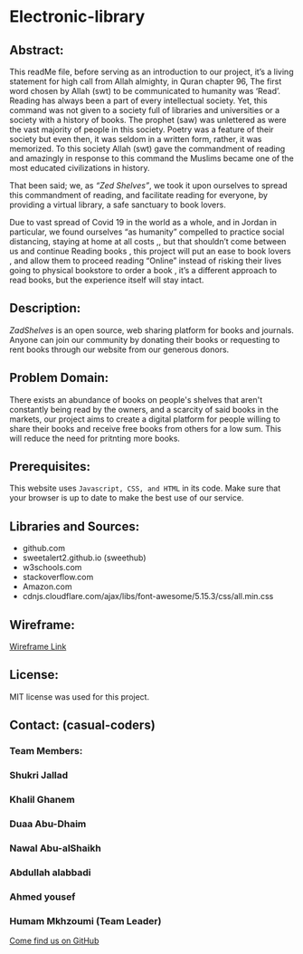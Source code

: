 # Electronic-library

## Abstract:

This readMe file, before serving as an introduction to our project, it’s a living statement for high call from Allah almighty, in Quran chapter 96, The first word chosen by Allah (swt) to be communicated to humanity was ‘Read’.
Reading has always been a part of every intellectual society. Yet, this command was not given to a society full of libraries and universities or a society with a history of books. The prophet (saw) was unlettered as were the vast majority of people in this society. Poetry was a feature of their society but even then, it was seldom in a written form, rather, it was memorized. To this society Allah (swt) gave the commandment of reading and amazingly in response to this command the Muslims became one of the most educated civilizations in history.

That been said; we, as _*“Zed Shelves”*_, we took it upon ourselves to spread this commandment of reading, and facilitate reading for everyone, by providing a virtual library, a safe sanctuary to book lovers.

Due to vast spread of Covid 19 in the world as a whole, and in Jordan in particular, we found ourselves “as humanity” compelled to practice social distancing, staying at home at all costs ,, but that shouldn’t come between us and continue Reading books , this project will put an ease to book lovers , and allow them to proceed reading “Online” instead of risking their lives going to physical bookstore to order a book , it’s a different approach to read books, but the experience itself will stay intact.


## Description:

*ZadShelves* is an open source, web sharing platform for books and journals. Anyone can join our community by donating their books or requesting to rent books through our website from our generous donors.

## Problem Domain: 

There exists an abundance of books on people's shelves that aren't constantly being read by the owners, and a scarcity of said books in the markets, our project aims to create a digital platform for people willing to share their books and receive free books from others for a low sum. This will reduce the need for pritnting more books.

## Prerequisites:

This website uses ``Javascript, CSS, and HTML`` in its code. Make sure that your browser is up to date to make the best use of our service.

## Libraries and Sources:

* github.com
* sweetalert2.github.io (sweethub)
* w3schools.com
* stackoverflow.com
* Amazon.com
* cdnjs.cloudflare.com/ajax/libs/font-awesome/5.15.3/css/all.min.css

## Wireframe:
[Wireframe Link]("https://www.figma.com/file/asHMjawXYHZm32v4rJxI6C/Zad_Shelves")

## License:

MIT license was used for this project.

## Contact: (casual-coders)

### Team Members:

### Shukri Jallad 

### Khalil Ghanem

### Duaa Abu-Dhaim

### Nawal Abu-alShaikh

### Abdullah alabbadi

### Ahmed yousef

### Humam Mkhzoumi (Team Leader)

[Come find us on GitHub](https://github.com/casual-coders)